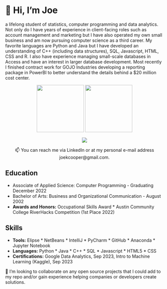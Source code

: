 # 👋 Hi, I’m Joe

a lifelong student of statistics, computer programming and data analytics.  Not only do I have years of experience in client-facing roles such as account management and marketing but I have also operated my own small business and am now pursuing computer science as a third career.  My favorite languages are Python and Java but I have developed an understanding of C++ (including data structures), SQL, Javascript, HTML, CSS and R.  I also have experience managing small-scale databases in Access and have an interest in larger database development.  Most recently I finished contract work for GOJO Industries developing a reporting package in PowerBI to better understand the details behind a $20 million cost center.

<p align='center'>
  <a href="https://github-readme-stats.vercel.app/api?username=jk-cooper&show_icons=true&count_private=true"><img height=150
      src="https://github-readme-stats.vercel.app/api?username=jk-cooper&show_icons=true*count_private=true"/></a>
  <a href="https://github.com/jk-cooper/github-readme-stats"><img height=150
      src="https://github-readme-stats.vercel.app/api/top-langs/?username=jk-cooper&layout=compact"/></a>
</p>

<p align='center'>
  <a href="https://www.linkedin.com/in/joekcooper/">
    <img src="https://img.shields.io/badge/linkedin-%230077B5.svg?&style=for-the-badge&logo=linkedin&logoColor=white"/>
  </a>
<p align='center'>
  📫 You can reach me via LinkedIn or at my personal e-mail address joekcooper@gmail.com.
</p>

## Education

*   Associate of Applied Science: Computer Programming - Graduating December 2022
*   Bachelor of Arts: Business and Organizational Communication - August 2002
*   **Awards and Honors:** Occupational Skills Award * Austin Community College RiverHacks Competition (1st Place 2022)

## Skills

*   **Tools:** Elipse * NetBeans * IntelliJ * PyCharm * GitHub * Anaconda * Jupyter Notebook
*   **Languages:** Python * Java * C++ * SQL * Javascript * HTML5 * CSS
*   **Certifications:** Google Data Analytics, Sep 2023, Intro to Machine Learning (Kaggle), Sep 2023

💞️ I’m looking to collaborate on any open source projects that I could add to my repo and/or gain experience helping companies or developers create solutions.


<!---
jk-cooper/jk-cooper is a ✨ special ✨ repository because its `README.md` (this file) appears on your GitHub profile.
You can click the Preview link to take a look at your changes.
--->
